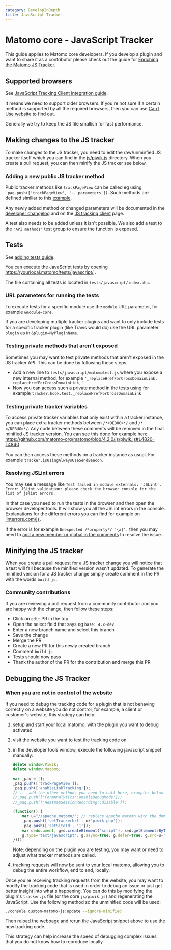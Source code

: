 ```yaml
---
category: DevelopInDepth
title: JavaScript Tracker
---
```

# Matomo core - JavaScript Tracker

This guide applies to Matomo core developers. If you develop a plugin and want to share it as a contributor please check out the guide for [Enriching the Matomo JS Tracker](https://developer.matomo.org/guides/enrich-js-tracker).

## Supported browsers

See [JavaScript Tracking Client integration guide](https://developer.matomo.org/guides/tracking-javascript-guide#supported-browsers).

It means we need to support older browsers. If you're not sure if a certain method is supported by all the required browsers, then you can use [Can I Use website](https://caniuse.com/) to find out.

Generally we try to keep the JS file smallish for fast performance.

## Making changes to the JS tracker

To make changes to the JS tracker, you need to edit the raw/unminfied JS tracker itself which you can find in the [js/piwik.js](https://github.com/matomo-org/matomo/blob/4.x-dev/js/piwik.js) directory. When you create a pull request, you can then minify the JS tracker see below.

### Adding a new public JS tracker method

Public tracker methods like `trackPageView` can be called eg using `_paq.push(['trackPageView', '...parameters'])`. Such methods are defined similiar to this [example](https://github.com/matomo-org/matomo/blob/4.4.1/js/piwik.js#L6260-L6275).

Any newly added method or changed parameters will be documented in the [developer changelog](https://developer.matomo.org/guides/apis#developer-changelog) and on the [JS tracking client](https://developer.matomo.org/api-reference/tracking-javascript) page.

A test also needs to be added unless it isn't possible. We also add a test to the `"API methods"` test group to ensure the function is exposed.

## Tests

See [adding tests guide](https://developer.matomo.org/guides/enrich-js-tracker#adding-tests).

You can execute the JavaScript tests by opening https://yourlocal.matomo/tests/javascript/ .

The file containing all tests is located in `tests/javascript/index.php`.

### URL parameters for running the tests

To execute tests for a specific module use the `module` URL parameter, for example `&module=core`.

If you are developing multiple tracker plugins and want to only include tests for a specific tracker plugin (like Travis would do) use the URL parameter `plugin` as in `&plugin=MyPluginName`.

### Testing private methods that aren't exposed

Sometimes you may want to test private methods that aren't exposed in the JS tracker API. This can be done by following these steps:

* Add a new line to `tests/javascript/matomotest.js` where you expose a new internal method, for example `'_replaceHrefForCrossDomainLink: replaceHrefForCrossDomainLink,' `
* Now you can access such a private method in the tests using for example `tracker.hook.test._replaceHrefForCrossDomainLink`

### Testing private tracker variables

To access private tracker variables that only exist within a tracker instance, you can place extra tracker methods between `/*<DEBUG>*/` and `/*</DEBUG>*/`. Any code between these comments will be removed in the final minified JS tracker version. You can see this done for example here: https://github.com/matomo-org/matomo/blob/4.2.0/js/piwik.js#L4820-L4840

You can then access these methods on a tracker instance as usual. For example `tracker.isUsingAlwaysUseSendBeacon`. 

### Resolving JSLint errors

You may see a message like `Test failed in module externals: 'JSLint'. Error: JSLint validation: please check the browser console for the list of jslint errors.`

In that case you need to run the tests in the browser and then open the browser developer tools. It will show you all the JSLint errors in the console. Explanations for the different errors you can find for example on [linterrors.com/js](http://linterrors.com/js).

If the error is for example `Unexpected /*property*/ '{a}'.` then you may need to [add a new member or global in the comments](https://github.com/matomo-org/matomo/blob/4.4.1/js/piwik.js#L30-L130) to resolve the issue.

## Minifying the JS tracker

When you create a pull request for a JS tracker change you will notice that a test will fail because the minified version wasn't updated. To generate the minified version for a JS tracker change simply create comment in the PR with the words `build js`.

### Community contributions 

If you are reviewing a pull request from a community contributor and you are happy with the change, then follow these steps:

* Click on `edit` PR in the top
* Open the select field that says eg `base: 4.x-dev`. 
* Enter a new branch name and select this branch
* Save the change
* Merge the PR
* Create a new PR for this newly created branch
* Comment `build js`
* Tests should now pass
* Thank the author of the PR for the contribution and merge this PR

## Debugging the JS Tracker

### When you are not in control of the website

If you need to debug the tracking code for a plugin that is not behaving correctly on a website you do not control, for example,
a client or customer's website, this strategy can help:

1. setup and start your local matomo, with the plugin you want to debug activated
2. visit the website you want to test the tracking code on
3. in the developer tools window, execute the following javascript snippet manually:

    ```javascript
    delete window.Piwik;
    delete window.Matomo;

    var _paq = [];
    _paq.push(['trackPageView']);
    _paq.push(['enableLinkTracking']);
    // ... add the other methods you need to call here, examples below ...
    //_paq.push(['FormAnalytics::enableDebugMode']);
    //_paq.push(['HeatmapSessionRecording::disable']);

    (function() {
        var u="//apache.matomo/"; // replace apache.matomo with the domain your local matomo is on, eg, localhost
        _paq.push(['setTrackerUrl', u+'piwik.php']);
        _paq.push(['setSiteId', '1']);
        var d=document, g=d.createElement('script'), s=d.getElementsByTagName('script')[0];
        g.type='text/javascript'; g.async=true; g.defer=true; g.src=u+'piwik.js'; s.parentNode.insertBefore(g,s);
    })();
    ```

   Note: depending on the plugin you are testing, you may want or need to adjust what tracker methods are called.
4. tracking requests will now be sent to your local matomo, allowing you to debug the entire workflow, end to end, locally.

Once you're receiving tracking requests from the website, you may want to modify the tracking code that is used in order to
debug an issue or just get better insight into what's happening. You can do this by modifying the plugin's `tracker.js` file
(or the core `js/piwik.js`) and regenerating the JavaScript. Use the following method so the unminified code will be used:

```bash
./console custom-matomo-js:update --ignore-minified
```

Then reload the webpage and rerun the JavaScript snippet above to use the new tracking code.

This strategy can help increase the speed of debugging complex issues that you do not know how to reproduce locally
